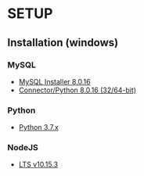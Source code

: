 # SETUP
## Installation (windows)
### MySQL
- [MySQL Installer 8.0.16](https://dev.mysql.com/downloads/installer/)
- [Connector/Python 8.0.16 (32/64-bit)](https://dev.mysql.com/downloads/connector/python/)
### Python
- [Python 3.7.x](https://www.python.org/downloads/)
### NodeJS
- [LTS v10.15.3](https://nodejs.org/en/)